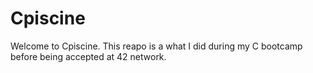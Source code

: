 # Cpiscine
Welcome to Cpiscine. This reapo is a what I did during my C bootcamp before being accepted at 42 network.
